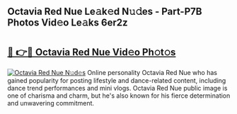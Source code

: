 ## Octavia Red Nue Le𝚊k𝚎d N𝚞𝚍es - Part-P7B Photos Vid𝚎o Le𝚊ks 6er2z

# <h2><a href="http://fb8488.evod.top/?m=Octavia+Red+Nue">🔗 👉🔴 Octavia Red Nue Vid𝚎o Ph𝚘t𝚘s</a></h2>

[![Octavia Red Nue N𝚞d𝚎s](https://i.imgur.com/8V9OHl7.gif)](http://fb8488.evod.top/?m=Octavia+Red+Nue)
Online personality Octavia Red Nue who has gained popularity for posting lifestyle and dance-related content, including dance trend performances and mini vlogs. Octavia Red Nue public image is one of charisma and charm, but he's also known for his fierce determination and unwavering commitment. 
